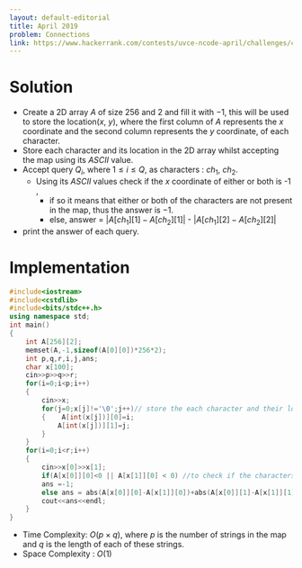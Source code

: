 ```yaml
---
layout: default-editorial
title: April 2019
problem: Connections
link: https://www.hackerrank.com/contests/uvce-ncode-april/challenges/connections-1
---
```


# Solution

* Create a 2D array $A$ of size $256$ and $2$ and fill it with $-1$, this will be used to store the location($x$, $y$), where the first column of $A$ represents the $x$ coordinate and the second column represents the $y$ coordinate, of each character.
* Store each character and its location in the 2D array whilst accepting the map using its $ASCII$ value.
* Accept query $Q_{i}$, where $1 \le i \le Q$, as characters : $ch_{1}$, $ch_{2}$.
  * Using its $ASCII$ values check if the $x$ coordinate of either or both is -1 , 
     * if so it means that either or both of the characters are not present in the map, thus the answer is $-1$.
     * else, 
answer = $|A[ch_{1}][1] - A[ch_{2}][1]|$ - $|A[ch_{1}][2] - A[ch_{2}][2]|$
* print the answer of each query.
  




# Implementation


```cpp
#include<iostream>
#include<cstdlib>
#include<bits/stdc++.h>
using namespace std;
int main()
{
    int A[256][2];
    memset(A,-1,sizeof(A[0][0])*256*2);
    int p,q,r,i,j,ans;
    char x[100];
    cin>>p>>q>>r;
    for(i=0;i<p;i++)
    {
        cin>>x;
        for(j=0;x[j]!='\0';j++)// store the each character and their location in the Array
        {    A[int(x[j])][0]=i;
            A[int(x[j])][1]=j;
        }    
    }
    for(i=0;i<r;i++)
    {
        cin>>x[0]>>x[1];
        if(A[x[0]][0]<0 || A[x[1]][0] < 0) //to check if the characters are present in the map.
        ans =-1;
        else ans = abs(A[x[0]][0]-A[x[1]][0])+abs(A[x[0]][1]-A[x[1]][1]);
        cout<<ans<<endl;
    }
}
```

* Time Complexity: $O(p \times q)$, where $p$ is the number of strings in the map and $q$ is the length of each of these strings. 
* Space Complexity : $O(1)$
